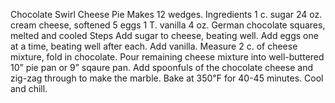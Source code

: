 Chocolate Swirl Cheese Pie
Makes 12 wedges.
Ingredients
1 c. sugar
24 oz. cream cheese, softened
5 eggs
1 T. vanilla
4 oz. German chocolate squares, melted and cooled
Steps
Add sugar to cheese, beating well. Add eggs one at a time, beating well after each. Add vanilla.
Measure 2 c. of cheese mixture, fold in chocolate.
Pour remaining cheese mixture into well-buttered 10” pie pan or 9” sqaure pan.
Add spoonfuls of the chocolate cheese and zig-zag through to make the marble.
Bake at 350℉ for 40-45 minutes.
Cool and chill.
